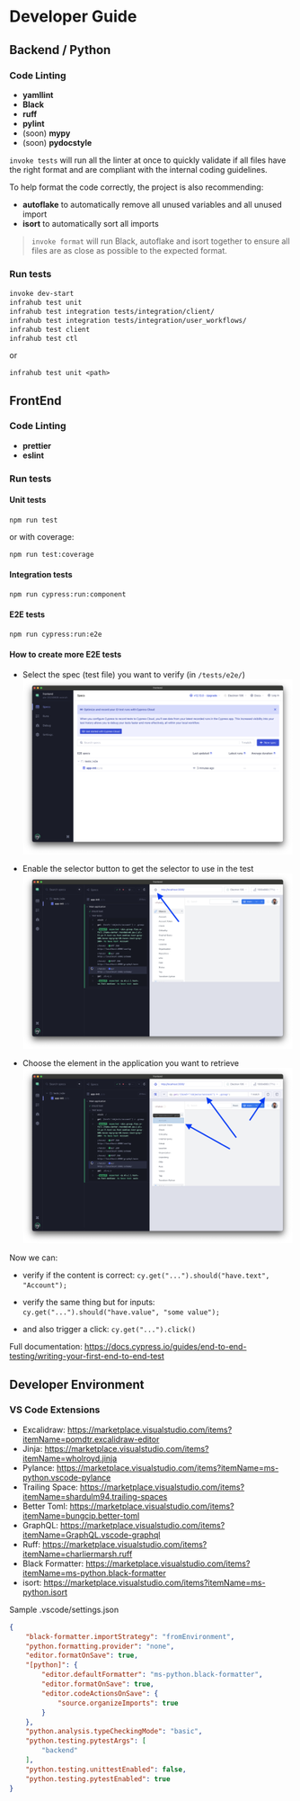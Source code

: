 
# Developer Guide

## Backend / Python

### Code Linting

- **yamllint**
- **Black**
- **ruff**
- **pylint**
- (soon) **mypy**
- (soon) **pydocstyle**

`invoke tests` will run all the linter at once to quickly validate if all files have the right format and are compliant with the internal coding guidelines.

To help format the code correctly, the project is also recommending:
- **autoflake** to automatically remove all unused variables and all unused import
- **isort** to automatically sort all imports

> `invoke format` will run Black, autoflake and isort together to ensure all files are as close as possible to the expected format.


### Run tests

```shell
invoke dev-start
infrahub test unit
infrahub test integration tests/integration/client/
infrahub test integration tests/integration/user_workflows/
infrahub test client
infrahub test ctl
```
or
```shell
infrahub test unit <path>
```


## FrontEnd

### Code Linting
- **prettier**
- **eslint**

### Run tests

#### Unit tests
```
npm run test
```

or with coverage:
```
npm run test:coverage
```

#### Integration tests
```
npm run cypress:run:component
```

#### E2E tests

```
npm run cypress:run:e2e
```

#### How to create more E2E tests

- Select the spec (test file) you want to verify (in `/tests/e2e/`)
![](../media/cypress_e2e_1.png)

- Enable the selector button to get the selector to use in the test
![](../media/cypress_e2e_2.png)

- Choose the element in the application you want to retrieve
![](../media/cypress_e2e_3.png)

Now we can:
- verify if the content is correct:
```cy.get("...").should("have.text", "Account");```

- verify the same thing but for inputs:
```cy.get("...").should("have.value", "some value");```

- and also trigger a click:
```cy.get("...").click()```

Full documentation: https://docs.cypress.io/guides/end-to-end-testing/writing-your-first-end-to-end-test

## Developer Environment

### VS Code Extensions

- Excalidraw: https://marketplace.visualstudio.com/items?itemName=pomdtr.excalidraw-editor
- Jinja: https://marketplace.visualstudio.com/items?itemName=wholroyd.jinja
- Pylance: https://marketplace.visualstudio.com/items?itemName=ms-python.vscode-pylance
- Trailing Space: https://marketplace.visualstudio.com/items?itemName=shardulm94.trailing-spaces
- Better Toml: https://marketplace.visualstudio.com/items?itemName=bungcip.better-toml
- GraphQL: https://marketplace.visualstudio.com/items?itemName=GraphQL.vscode-graphql
- Ruff: https://marketplace.visualstudio.com/items?itemName=charliermarsh.ruff
- Black Formatter: https://marketplace.visualstudio.com/items?itemName=ms-python.black-formatter
- isort: https://marketplace.visualstudio.com/items?itemName=ms-python.isort

Sample .vscode/settings.json

```json
{
    "black-formatter.importStrategy": "fromEnvironment",
    "python.formatting.provider": "none",
    "editor.formatOnSave": true,
    "[python]": {
        "editor.defaultFormatter": "ms-python.black-formatter",
        "editor.formatOnSave": true,
        "editor.codeActionsOnSave": {
            "source.organizeImports": true
        }
    },
    "python.analysis.typeCheckingMode": "basic",
    "python.testing.pytestArgs": [
        "backend"
    ],
    "python.testing.unittestEnabled": false,
    "python.testing.pytestEnabled": true
}
```